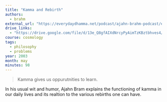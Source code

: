 ```yaml
---
title: "Kamma and Rebirth"
authors:
  - brahm
external_url: "https://everydaydhamma.net/podcast/ajahn-brahm-podcast/episode/kamma-and-rebirth-ajahn-brahm"
drive_links:
  - "https://drive.google.com/file/d/13e_Q8gfAIXdNrcyPyAimTzKBztbhves4/view?usp=sharing"
course: cosmology
tags:
  - philosophy
  - problems
year: 2003
month: may
minutes: 98
---
```

> Kamma gives us oppurutnities to learn.

In his usual wit and humor, Ajahn Bram explains the functioning of kamma in our daily lives and its realtion to the various rebirths one can have.
